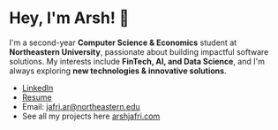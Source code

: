 # Hey, I'm Arsh! 👋

I'm a second-year **Computer Science & Economics** student at **Northeastern University**, passionate about building impactful software solutions. My interests include **FinTech, AI, and Data Science**, and I'm always exploring **new technologies & innovative solutions**.

- [LinkedIn](https://www.linkedin.com/in/arsh-jafri/)
- [Resume](https://arshjafri.com/resume.pdf)
- Email: [jafri.ar@northeastern.edu](mailto:jafri.ar@northeastern.edu)
- See all my projects here [arshjafri.com](https://arshjafri.com)
